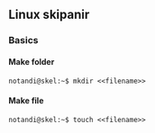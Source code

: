 ## Linux skipanir
### Basics

#### Make folder
```console
notandi@skel:~$ mkdir <<filename>>
```

#### Make file
```console
notandi@skel:~$ touch <<filename>>
```
